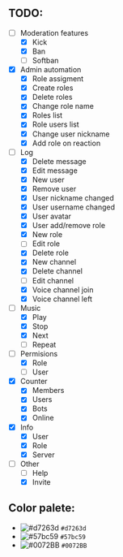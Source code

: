 ## TODO:

- [ ] Moderation features
  - [x] Kick
  - [x] Ban
  - [ ] Softban
- [x] Admin automation
  - [x] Role assigment
  - [x] Create roles
  - [x] Delete roles
  - [x] Change role name
  - [x] Roles list
  - [x] Role users list
  - [x] Change user nickname
  - [x] Add role on reaction
- [ ] Log
  - [x] Delete message
  - [x] Edit message
  - [x] New user
  - [x] Remove user
  - [x] User nickname changed
  - [x] User username changed
  - [x] User avatar
  - [x] User add/remove role
  - [x] New role
  - [ ] Edit role
  - [x] Delete role
  - [x] New channel
  - [x] Delete channel
  - [ ] Edit channel
  - [x] Voice channel join
  - [x] Voice channel left
- [ ] Music
  - [x] Play
  - [x] Stop
  - [x] Next
  - [ ] Repeat
- [ ] Permisions
  - [x] Role
  - [ ] User
- [x] Counter
  - [x] Members
  - [x] Users
  - [x] Bots
  - [x] Online
- [x] Info
  - [x] User
  - [x] Role
  - [x] Server
- [ ] Other
  - [ ] Help
  - [x] Invite

## Color palete:

- ![#d7263d](https://via.placeholder.com/15/d7263d/000000?text=+) `#d7263d`
- ![#57bc59](https://via.placeholder.com/15/57bc59/000000?text=+) `#57bc59`
- ![#0072BB](https://via.placeholder.com/15/0072BB/000000?text=+) `#0072BB`
